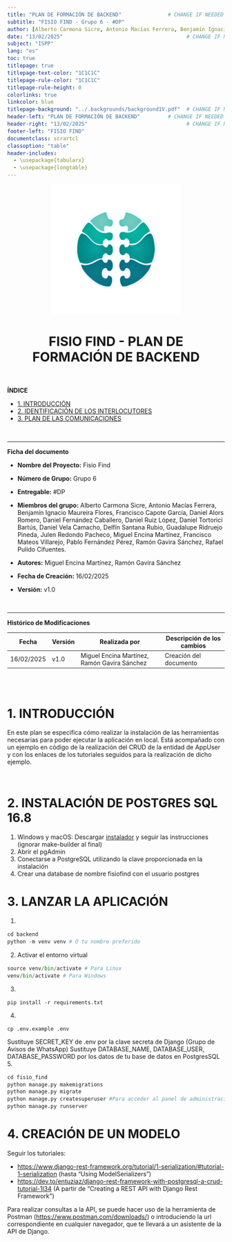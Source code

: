 ```yaml
---
title: "PLAN DE FORMACIÓN DE BACKEND"               # CHANGE IF NEEDED
subtitle: "FISIO FIND - Grupo 6 - #DP"
author: [Alberto Carmona Sicre, Antonio Macías Ferrera, Benjamín Ignacio Maureira Flores, Francisco Capote García, Daniel Alors Romero, Daniel Fernández Caballero, Daniel Ruiz López, Daniel Tortorici Bartús, Daniel Vela Camacho, Delfín Santana Rubio, Guadalupe Ridruejo Pineda, Julen Redondo Pacheco, Miguel Encina Martínez, Francisco Mateos Villarejo, Pablo Fernández Pérez, Ramón Gavira Sánchez, Rafael Pulido Cifuentes]
date: "13/02/2025"                                        # CHANGE IF NEEDED
subject: "ISPP"
lang: "es"
toc: true
titlepage: true
titlepage-text-color: "1C1C1C"
titlepage-rule-color: "1C1C1C"
titlepage-rule-height: 0
colorlinks: true
linkcolor: blue
titlepage-background: "../.backgrounds/background1V.pdf"  # CHANGE IF NEEDED
header-left: "PLAN DE FORMACIÓN DE BACKEND"         # CHANGE IF NEEDED
header-right: "13/02/2025"                                # CHANGE IF NEEDED
footer-left: "FISIO FIND"
documentclass: scrartcl
classoption: "table"
header-includes:
  - \usepackage{tabularx}
  - \usepackage{longtable}
---
```


<!-- COMMENT THIS WHEN EXPORTING TO PDF -->
<p align="center">
  <img src="../.img/Logo_FisioFind_Verde_sin_fondo.PNG" alt="Logo FisioFind" width="300" />
</p>

<h1 align="center" style="font-size: 30px; font-weight: bold;">
  FISIO FIND  -  PLAN DE FORMACIÓN DE BACKEND
</h1>

<br>


**ÍNDICE**
- [1. INTRODUCCIÓN](#1-introducción)
- [2. IDENTIFICACIÓN DE LOS INTERLOCUTORES](#2-identificación-de-los-interlocutores)
- [3. PLAN DE LAS COMUNICACIONES](#3-plan-de-las-comunicaciones)
<!-- COMMENT THIS WHEN EXPORTING TO PDF -->

<br>

---

**Ficha del documento**

- **Nombre del Proyecto:** Fisio Find

- **Número de Grupo:** Grupo 6

- **Entregable:** #DP

- **Miembros del grupo:** Alberto Carmona Sicre, Antonio Macías Ferrera, Benjamín Ignacio Maureira Flores, Francisco Capote García, Daniel Alors Romero, Daniel Fernández Caballero, Daniel Ruiz López, Daniel Tortorici Bartús, Daniel Vela Camacho, Delfín Santana Rubio, Guadalupe Ridruejo Pineda, Julen Redondo Pacheco, Miguel Encina Martínez, Francisco Mateos Villarejo, Pablo Fernández Pérez, Ramón Gavira Sánchez, Rafael Pulido Cifuentes.

- **Autores:** Miguel Encina Martínez, Ramón Gavira Sánchez
- **Fecha de Creación:** 16/02/2025  

- **Versión:** v1.0

<br>


---

**Histórico de Modificaciones**

| Fecha      | Versión | Realizada por                                   | Descripción de los cambios                |
| ---------- | ------- | ----------------------------------------------- | ----------------------------------------- |
| 16/02/2025 | v1.0    | Miguel Encina Martínez, Ramón Gavira Sánchez                        | Creación del documento              |

<br>

<!-- \newpage -->

<br>


# 1. INTRODUCCIÓN

En este plan se especifica cómo realizar la instalación de las herramientas necesarias para poder ejecutar la aplicación en local. Está acompañado con un ejemplo en código de la realización del CRUD de la entidad de AppUser y con los enlaces de los tutoriales seguidos para la realización de dicho ejemplo.

<br>

# 2. INSTALACIÓN DE POSTGRES SQL 16.8
1. Windows y macOS: Descargar [instalador](https://www.postgresql.org/download/) y seguir las instrucciones (ignorar make-builder al final)  
2. Abrir el pgAdmin
3. Conectarse a PostgreSQL utilizando la clave proporcionada en la instalación
4. Crear una database de nombre fisiofind con el usuario postgres

# 3. LANZAR LA APLICACIÓN
1. 
```python
cd backend
python -m venv venv # O tu nombre preferido
```
2. Activar el entorno virtual
```python
source venv/bin/activate # Para Linux
venv/bin/activate # Para Windows

```
3. 
```shell
pip install -r requirements.txt
```
4. 
```shell
cp .env.example .env
```
Sustituye SECRET_KEY de .env por la clave secreta de Django (Grupo de Avisos de WhatsApp)
Sustituye DATABASE_NAME, DATABASE_USER, DATABASE_PASSWORD por los datos de tu base de datos en PostgresSQL
5. 
```python
cd fisio_find
python manage.py makemigrations
python manage.py migrate
python manage.py createsuperuser #Para acceder al panel de administración
python manage.py runserver
```

# 4. CREACIÓN DE UN MODELO
Seguir los tutoriales:

-	https://www.django-rest-framework.org/tutorial/1-serialization/#tutorial-1-serialization (hasta “Using ModelSerializers”)
-	https://dev.to/entuziaz/django-rest-framework-with-postgresql-a-crud-tutorial-1l34 (A partir de “Creating a REST API with Django Rest Framework”) 

Para realizar consultas a la API, se puede hacer uso de la herramienta de Postman (https://www.postman.com/downloads/) o introduciendo la url correspondiente en cualquier navegador, que te llevará a un asistente de la API de Django.


